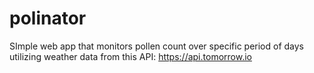 <!-- @format -->

# polinator

SImple web app that monitors pollen count over specific period of days utilizing weather data from
this API: https://api.tomorrow.io
